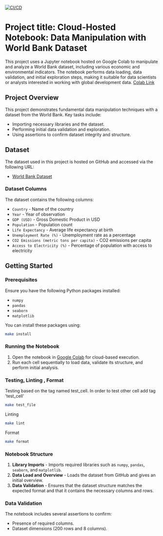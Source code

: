 [![CI/CD](https://github.com/Ramil-cyber/Ramil-Cloud-Hosted-Notebook-Data-Manipulation/actions/workflows/main.yaml/badge.svg)](https://github.com/Ramil-cyber/Ramil-Cloud-Hosted-Notebook-Data-Manipulation/actions/workflows/main.yaml)


# Project title: Cloud-Hosted Notebook: Data Manipulation with World Bank Dataset

This project uses a Jupyter notebook hosted on Google Colab to manipulate and analyze a World Bank dataset, including various economic and environmental indicators. The notebook performs data loading, data validation, and initial exploration steps, making it suitable for data scientists or analysts interested in working with global development data. [Colab Link](https://colab.research.google.com/drive/1_tdJRX3kaiutr3WTh4os-Saq36yA8vq2?usp=sharing)

## Project Overview

This project demonstrates fundamental data manipulation techniques with a dataset from the World Bank. Key tasks include:
- Importing necessary libraries and the dataset.
- Performing initial data validation and exploration.
- Using assertions to confirm dataset integrity and structure.

## Dataset

The dataset used in this project is hosted on GitHub and accessed via the following URL:
- [World Bank Dataset](https://raw.githubusercontent.com/Ramil-cyber/Ramil-Cloud-Hosted-Notebook-Data-Manipulation/refs/heads/main/data/world_bank_dataset.csv)

### Dataset Columns

The dataset contains the following columns:
- `Country` - Name of the country
- `Year` - Year of observation
- `GDP (USD)` - Gross Domestic Product in USD
- `Population` - Population count
- `Life Expectancy` - Average life expectancy at birth
- `Unemployment Rate (%)` - Unemployment rate as a percentage
- `CO2 Emissions (metric tons per capita)` - CO2 emissions per capita
- `Access to Electricity (%)` - Percentage of population with access to electricity

## Getting Started

### Prerequisites

Ensure you have the following Python packages installed:
- `numpy`
- `pandas`
- `seaborn`
- `matplotlib`

You can install these packages using:
```bash
make install
```

### Running the Notebook

1. Open the notebook in [Google Colab](https://colab.research.google.com/github/Ramil-cyber/Ramil-Cloud-Hosted-Notebook-Data-Manipulation/blob/main/Ramil_IDS_706_Cloud_Hosted_Notebook_Data_Manipulation.ipynb) for cloud-based execution.
2. Run each cell sequentially to load data, validate its structure, and perform initial analysis.


### Testing, Linting , Format

Testing based on the tag named test_cell. In order to test other cell add tag 'test_cell'
```bash
make test_file
```

Linting
```bash
make lint
```

Format
```bash
make format
```


### Notebook Structure

1. **Library Imports** - Imports required libraries such as `numpy`, `pandas`, `seaborn`, and `matplotlib`.
2. **Data Load and Overview** - Loads the dataset from GitHub and gives an initial overview.
3. **Data Validation** - Ensures that the dataset structure matches the expected format and that it contains the necessary columns and rows.

### Data Validation

The notebook includes several assertions to confirm:
- Presence of required columns.
- Dataset dimensions (200 rows and 8 columns).
